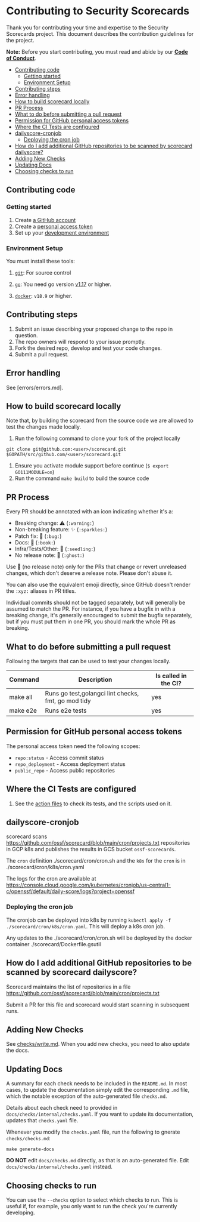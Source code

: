 # Contributing to Security Scorecards

Thank you for contributing your time and expertise to the Security Scorecards
project. This document describes the contribution guidelines for the project.

**Note:** Before you start contributing, you must read and abide by our
**[Code of Conduct](./CODE_OF_CONDUCT.md)**.

<!-- vim-markdown-toc GFM -->

* [Contributing code](#contributing-code)
  * [Getting started](#getting-started)
  * [Environment Setup](#environment-setup)
* [Contributing steps](#contributing-steps)
* [Error handling](#error-handling)
* [How to build scorecard locally](#how-to-build-scorecard-locally)
* [PR Process](#pr-process)
* [What to do before submitting a pull request](#what-to-do-before-submitting-a-pull-request)
* [Permission for GitHub personal access tokens](#permission-for-github-personal-access-tokens)
* [Where the CI Tests are configured](#where-the-ci-tests-are-configured)
* [dailyscore-cronjob](#dailyscore-cronjob)
  * [Deploying the cron job](#deploying-the-cron-job)
* [How do I add additional GitHub repositories to be scanned by scorecard dailyscore?](#how-do-i-add-additional-github-repositories-to-be-scanned-by-scorecard-dailyscore)
* [Adding New Checks](#adding-new-checks)
* [Updating Docs](#updating-docs)
* [Choosing checks to run](#choosing-checks-to-run)

<!-- vim-markdown-toc -->

## Contributing code

### Getting started

1.  Create [a GitHub account](https://github.com/join)
1.  Create a
    [personal access token](https://docs.github.com/en/free-pro-team@latest/developers/apps/about-apps#personal-access-tokens)
1.  Set up your [development environment](#environment-setup)

### Environment Setup

You must install these tools:

1.  [`git`](https://help.github.com/articles/set-up-git/): For source control

1.  [`go`](https://golang.org/doc/install): You need go version
    [v1.17](https://golang.org/dl/) or higher.

1.  [`docker`](https://docs.docker.com/engine/install/): `v18.9` or higher.

## Contributing steps

1.  Submit an issue describing your proposed change to the repo in question.
1.  The repo owners will respond to your issue promptly.
1.  Fork the desired repo, develop and test your code changes.
1.  Submit a pull request.

## Error handling

See [errors/errors.md].

## How to build scorecard locally

Note that, by building the scorecard from the source code we are allowed to test
the changes made locally.

1.  Run the following command to clone your fork of the project locally

```shell
git clone git@github.com:<user>/scorecard.git $GOPATH/src/github.com/<user>/scorecard.git
```

1.  Ensure you activate module support before continue (`$ export
    GO111MODULE=on`)
1.  Run the command `make build` to build the source code

## PR Process

Every PR should be annotated with an icon indicating whether it's a:

-   Breaking change: :warning: (`:warning:`)
-   Non-breaking feature: :sparkles: (`:sparkles:`)
-   Patch fix: :bug: (`:bug:`)
-   Docs: :book: (`:book:`)
-   Infra/Tests/Other: :seedling: (`:seedling:`)
-   No release note: :ghost: (`:ghost:`)

Use :ghost: (no release note) only for the PRs that change or revert unreleased
changes, which don't deserve a release note. Please don't abuse it.

You can also use the equivalent emoji directly, since GitHub doesn't render the
`:xyz:` aliases in PR titles.

Individual commits should not be tagged separately, but will generally be
assumed to match the PR. For instance, if you have a bugfix in with a breaking
change, it's generally encouraged to submit the bugfix separately, but if you
must put them in one PR, you should mark the whole PR as breaking.

## What to do before submitting a pull request

Following the targets that can be used to test your changes locally.

| Command  | Description                                        | Is called in the CI? |
| -------- | -------------------------------------------------- | -------------------- |
| make all | Runs go test,golangci lint checks, fmt, go mod tidy| yes                  |
| make e2e | Runs e2e tests                                     | yes                  |

## Permission for GitHub personal access tokens

The personal access token need the following scopes:

-   `repo:status` - Access commit status
-   `repo_deployment` - Access deployment status
-   `public_repo` - Access public repositories

## Where the CI Tests are configured

1.  See the [action files](.github/workflows) to check its tests, and the
    scripts used on it.

## dailyscore-cronjob

scorecard scans https://github.com/ossf/scorecard/blob/main/cron/projects.txt
repositories in GCP k8s and publishes the results in GCS bucket
`ossf-scorecards`.

The `cron` definition ./scorecard/cron/cron.sh and the `k8s` for the `cron` is
in ./scorecard/cron/k8s/cron.yaml

The logs for the cron are available at
https://console.cloud.google.com/kubernetes/cronjob/us-central1-c/openssf/default/daily-score/logs?project=openssf

### Deploying the cron job

The cronjob can be deployed into k8s by running `kubectl apply -f
./scorecard/cron/k8s/cron.yaml`. This will deploy a k8s cron job.

Any updates to the ./scorecard/cron/cron.sh will be deployed by the docker
container ./scorecard/Dockerfile.gsutil

## How do I add additional GitHub repositories to be scanned by scorecard dailyscore?

Scorecard maintains the list of repositories in a file
https://github.com/ossf/scorecard/blob/main/cron/projects.txt

Submit a PR for this file and scorecard would start scanning in subsequent runs.

## Adding New Checks

See [checks/write.md](checks/write.md).
When you add new checks, you need to also update the docs.

## Updating Docs

A summary for each check needs to be included in the `README.md`.
In most cases, to update the documentation simply edit the corresponding
`.md` file, which the notable exception of the auto-generated file `checks.md`.

Details about each check need to provided in
`docs/checks/internal/checks.yaml`.
If you want to update its documentation, updates that `checks.yaml` file.

Whenever you modify the `checks.yaml` file, run the following to
gnerate `checks/checks.md`:

~~~~
make generate-docs
~~~~

**DO NOT** edit `docs/checks.md` directly, as that is an
auto-generated file. Edit `docs/checks/internal/checks.yaml` instead.

## Choosing checks to run

You can use the `--checks` option to select which checks to run.
This is useful if, for example, you only want to run the check you're
currently developing.
